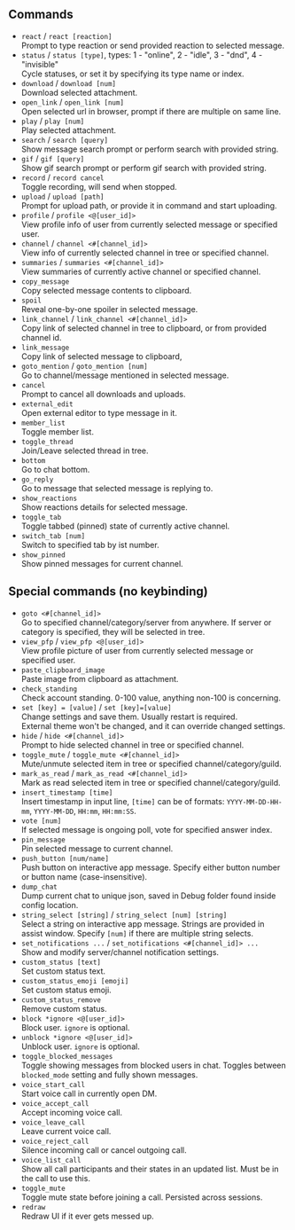## Commands
- `react` / `react [reaction]`  
    Prompt to type reaction or send provided reaction to selected message.
- `status` / `status [type]`, types: 1 - "online", 2 - "idle", 3 - "dnd", 4 - "invisible"  
    Cycle statuses, or set it by specifying its type name or index.  
- `download` / `download [num]`  
    Download selected attachment.
- `open_link` / `open_link [num]`  
    Open selected url in browser, prompt if there are multiple on same line.
- `play` / `play [num]`  
    Play selected attachment.
- `search` / `search [query]`  
    Show message search prompt or perform search with provided string.
- `gif` / `gif [query]`  
    Show gif search prompt or perform gif search with provided string.
- `record` / `record cancel`  
    Toggle recording, will send when stopped.
- `upload` / `upload [path]`  
    Prompt for upload path, or provide it in command and start uploading.
- `profile` / `profile <@[user_id]>`  
    View profile info of user from currently selected message or specified user.
- `channel` / `channel <#[channel_id]>`  
    View info of currently selected channel in tree or specified channel.
- `summaries` / `summaries <#[channel_id]>`  
    View summaries of currently active channel or specified channel.
- `copy_message`  
    Copy selected message contents to clipboard.
- `spoil`  
    Reveal one-by-one spoiler in selected message.
- `link_channel` / `link_channel <#[channel_id]>`  
    Copy link of selected channel in tree to clipboard, or from provided channel id.
- `link_message`  
    Copy link of selected message to clipboard,
- `goto_mention` / `goto_mention [num]`  
    Go to channel/message mentioned in selected message.
- `cancel`  
    Prompt to cancel all downloads and uploads.
- `external_edit`  
    Open external editor to type message in it.
- `member_list`  
    Toggle member list.
- `toggle_thread`  
    Join/Leave selected thread in tree.
- `bottom`  
    Go to chat bottom.
- `go_reply`  
    Go to message that selected message is replying to.
- `show_reactions`  
    Show reactions details for selected message.
- `toggle_tab`  
    Toggle tabbed (pinned) state of currently active channel.
- `switch_tab [num]`  
    Switch to specified tab by ist number.
- `show_pinned`  
    Show pinned messages for current channel.

## Special commands (no keybinding)
- `goto <#[channel_id]>`  
    Go to specified channel/category/server from anywhere. If server or category is specified, they will be selected in tree.  
- `view_pfp` / `view_pfp <@[user_id]>`  
    View profile picture of user from currently selected message or specified user.
- `paste_clipboard_image`  
    Paste image from clipboard as attachment.
- `check_standing`  
    Check account standing. 0-100 value, anything non-100 is concerning.  
- `set [key] = [value]` / `set [key]=[value]`  
    Change settings and save them. Usually restart is required.  
    External theme won't be changed, and it can override changed settings.  
- `hide` / `hide <#[channel_id]>`  
    Prompt to hide selected channel in tree or specified channel.
- `toggle_mute` / `toggle_mute <#[channel_id]>`  
    Mute/unmute selected item in tree or specified channel/category/guild.
- `mark_as_read` / `mark_as_read <#[channel_id]>`  
    Mark as read selected item in tree or specified channel/category/guild.
- `insert_timestamp [time]`  
    Insert timestamp in input line, `[time]` can be of formats: `YYYY-MM-DD-HH-mm`, `YYYY-MM-DD`, `HH:mm`, `HH:mm:SS`.
- `vote [num]`  
    If selected message is ongoing poll, vote for specified answer index.
- `pin_message`  
    Pin selected message to current channel.
- `push_button [num/name]`  
    Push button on interactive app message. Specify either button number or button name (case-insensitive).
- `dump_chat`  
    Dump current chat to unique json, saved in Debug folder found inside config location.
- `string_select [string]` / `string_select [num] [string]`  
    Select a string on interactive app message. Strings are provided in assist window. Specify `[num]` if there are multiple string selects.
- `set_notifications ...` / `set_notifications <#[channel_id]> ...`  
    Show and modify server/channel notification settings.
- `custom_status [text]`  
    Set custom status text.
- `custom_status_emoji [emoji]`  
    Set custom status emoji.
- `custom_status_remove`  
    Remove custom status.
- `block *ignore <@[user_id]>`  
    Block user. `ignore` is optional.
- `unblock *ignore <@[user_id]>`  
    Unblock user. `ignore` is optional.
- `toggle_blocked_messages`  
    Toggle showing messages from blocked users in chat. Toggles between `blocked_mode` setting and fully shown messages.
- `voice_start_call`  
    Start voice call in currently open DM.
- `voice_accept_call`  
    Accept incoming voice call.
- `voice_leave_call`  
    Leave current voice call.
- `voice_reject_call`  
    Silence incoming call or cancel outgoing call.
- `voice_list_call`  
    Show all call participants and their states in an updated list. Must be in the call to use this.
- `toggle_mute`  
    Toggle mute state before joining a call. Persisted across sessions.
- `redraw`  
    Redraw UI if it ever gets messed up.
